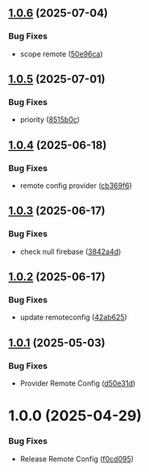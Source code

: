 ## [1.0.6](https://github.com/KhanhTQ-Organization/com.ktgame.services.remote_config/compare/v1.0.5...v1.0.6) (2025-07-04)


### Bug Fixes

* scope remote ([50e96ca](https://github.com/KhanhTQ-Organization/com.ktgame.services.remote_config/commit/50e96ca1bcd2874f27b6d995b2ab38c9ae67f648))

## [1.0.5](https://github.com/KhanhTQ-hub/com.ktgame.services.remote_config/compare/v1.0.4...v1.0.5) (2025-07-01)


### Bug Fixes

* priority ([8515b0c](https://github.com/KhanhTQ-hub/com.ktgame.services.remote_config/commit/8515b0c7d0b035ff11a2528b56d32cdc316c7c60))

## [1.0.4](https://github.com/KhanhTQ-hub/com.ktgame.services.remote_config/compare/v1.0.3...v1.0.4) (2025-06-18)


### Bug Fixes

* remote config provider ([cb369f6](https://github.com/KhanhTQ-hub/com.ktgame.services.remote_config/commit/cb369f67819fbb90634b942d475a95c6b65d68a2))

## [1.0.3](https://github.com/KhanhTQ-hub/com.ktgame.services.remote_config/compare/v1.0.2...v1.0.3) (2025-06-17)


### Bug Fixes

* check null firebase ([3842a4d](https://github.com/KhanhTQ-hub/com.ktgame.services.remote_config/commit/3842a4d2c795bcef2ccce17b4bd9ff0c7b5c9bdb))

## [1.0.2](https://github.com/KhanhTQ-hub/com.ktgame.services.remote_config/compare/v1.0.1...v1.0.2) (2025-06-17)


### Bug Fixes

* update remoteconfig ([42ab625](https://github.com/KhanhTQ-hub/com.ktgame.services.remote_config/commit/42ab6250a6504575e22e640810a880dd86ebde49))

## [1.0.1](https://github.com/KhanhTQ-hub/com.ktgame.services.remote_config/compare/v1.0.0...v1.0.1) (2025-05-03)


### Bug Fixes

* Provider Remote Config ([d50e31d](https://github.com/KhanhTQ-hub/com.ktgame.services.remote_config/commit/d50e31df4d2ea7268164806c8454b473e9a01252))

# 1.0.0 (2025-04-29)


### Bug Fixes

* Release Remote Config ([f0cd095](https://github.com/KhanhTQ-hub/com.ktgame.services.remote_config/commit/f0cd095e2763fe90e03f7f011ef22c94b49fe02a))
